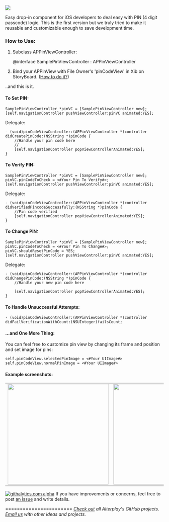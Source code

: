 <img src="https://dl.dropboxusercontent.com/u/2334198/APPinViewController-git-teaser.png">

Easy drop-in component for iOS developers to deal easy with PIN (4 digit passcode) logic. 
This is the first version but we truly tried to make it reusable and customizable enough to save development time.

### How to Use:
1) Subclass APPinViewController:

    @interface SamplePinViewController : APPinViewController
    
2) Bind your APPinView with File Owner's 'pinCodeView' in Xib on StoryBoard. ([How to do it?](https://dl.dropboxusercontent.com/u/11819370/APPin/screen.png))

..and this is it.

#### To Set PIN:
    SamplePinViewController *pinVC = [SamplePinViewController new];
    [self.navigationController pushViewController:pinVC animated:YES];

Delegate:

    - (void)pinCodeViewController:(APPinViewController *)controller didCreatePinCode:(NSString *)pinCode {
        //Handle your pin code here
        //
        [self.navigationController popViewControllerAnimated:YES];
    }
    
#### To Verify PIN:

    SamplePinViewController *pinVC = [SamplePinViewController new];
    pinVC.pinCodeToCheck = <#Your Pin To Verify#>;
    [self.navigationController pushViewController:pinVC animated:YES];
    
Delegate:

    - (void)pinCodeViewController:(APPinViewController *)controller didVerifiedPincodeSuccessfully:(NSString *)pinCode {
        //Pin code verified
        [self.navigationController popViewControllerAnimated:YES];
    }
    
#### To Change PIN:

    SamplePinViewController *pinVC = [SamplePinViewController new];
    pinVC.pinCodeToCheck = <#Your Pin To Change#>;
    pinVC.shouldResetPinCode = YES;
    [self.navigationController pushViewController:pinVC animated:YES];
    
Delegate:

    - (void)pinCodeViewController:(APPinViewController *)controller didChangePinCode:(NSString *)pinCode {
        //Handle your new pin code here
        
        [self.navigationController popViewControllerAnimated:YES];
    }
    
#### To Handle Unsuccessful Attempts:

    - (void)pinCodeViewController:(APPinViewController *)controller didFailVerificationWithCount:(NSUInteger)failsCount;

#### ...and One More Thing:
You can feel free to customize pin view by changing its frame and position and set image for pins:

    self.pinCodeView.selectedPinImage = <#Your UIImage#>
    self.pinCodeView.normalPinImage = <#Your UIImage#>
    
#### Example screenshots:

<table border-width=0><tr>
<td><img width=320 src="https://dl.dropboxusercontent.com/u/11819370/APPin/screen1.png"></td>
<td><img width=320 src="https://dl.dropboxusercontent.com/u/11819370/APPin/screen2.png"></td>
</tr></table>

[![githalytics.com alpha](https://cruel-carlota.pagodabox.com/7daa9a212c5f6fb4de960f744394ae2d "githalytics.com")](http://githalytics.com/Alterplay/APPinViewController)
If you have improvements or concerns, feel free to post [an issue](https://github.com/Alterplay/APPinViewController/issues) and write details.

=======================
*[Check out](https://github.com/Alterplay) all Alterplay's GitHub projects.*
*[Email us](mailto:hello@alterplay.com?subject=From%20GitHub%20APPinViewController) with other ideas and projects.*
